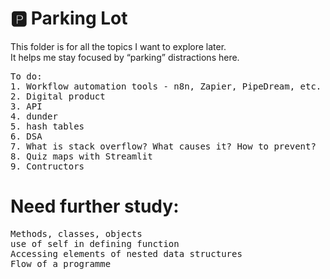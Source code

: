 # 🅿️ Parking Lot  

This folder is for all the topics I want to explore later.  
It helps me stay focused by “parking” distractions here.  

<pre>To do:
1. Workflow automation tools - n8n, Zapier, PipeDream, etc.
2. Digital product
3. API
4. dunder
5. hash tables
6. DSA
7. What is stack overflow? What causes it? How to prevent?
8. Quiz maps with Streamlit
9. Contructors
</pre>

# Need further study:
<pre>Methods, classes, objects
use of self in defining function
Accessing elements of nested data structures
Flow of a programme</pre>
